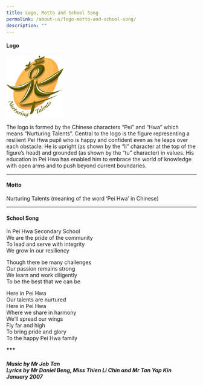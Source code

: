 ```yaml
---
title: Logo, Motto and School Song
permalink: /about-us/logo-motto-and-school-song/
description: ""
---
```

<h4><strong>Logo</strong></h4>
<img style="width: 30%;" src="/images/logo.png" />
<p>The logo is formed by the Chinese characters &ldquo;Pei&rdquo; and &ldquo;Hwa&rdquo; which means &ldquo;Nurturing Talents&rdquo;. Central to the logo is the figure representing a resilient Pei Hwa pupil who is happy and confident even as he leaps over each obstacle. He is upright (as shown by the &ldquo;li&rdquo; character at the top of the figure&rsquo;s head) and grounded (as shown by the &ldquo;tu&rdquo; character) in values. His education in Pei Hwa has enabled him to embrace the world of knowledge with open arms and to push beyond current boundaries.</p><hr>

<h4><strong>Motto</strong></h4>
<p>Nurturing Talents (meaning of the word &lsquo;Pei Hwa&rsquo; in Chinese)</p><hr>

<h4><strong>School Song</strong></h4>
<p>In Pei Hwa Secondary School<br />We are the pride of the community<br />To lead and serve with integrity<br />We grow in our resiliency</p>
<p>Though there be many challenges<br />Our passion remains strong<br />We learn and work diligently<br />To be the best that we can be</p>
<p>Here in Pei Hwa<br />Our talents are nurtured<br />Here in Pei Hwa<br />Where we share in harmony<br />We&rsquo;ll spread our wings<br />Fly far and high<br />To bring pride and glory<br />To the happy Pei Hwa family</p>
<p><strong>***</strong></p>
<h6><strong>Music by Mr Job Tan</strong><br /><strong>Lyrics by Mr Daniel Beng, Miss Thien Li Chin and Mr Tan Yap Kin</strong><br /><strong>January 2007</strong></h6>